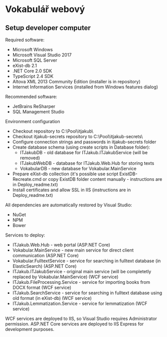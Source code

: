 # Vokabulář webový

## Setup developer computer

Required software:
* Microsoft Windows
* Microsoft Visual Studio 2017
* Microsoft SQL Server
* eXist-db 2.1
* .NET Core 2.0 SDK
* TypeScript 2.4 SDK
* Altova XML 2013 Community Edition (installer is in repository)
* Internet Information Services (installed from Windows features dialog)

Recommended software:
* JetBrains ReSharper
* SQL Management Studio

Environment configuration
* Checkout repository to C:\Pool\itjakub\
* Checkout itjakub-secrets repository to C:\Pool\itjakub-secrets\
* Configure connection strings and passwords in itjakub-secrets folder
* Create database schema (using create scripts in Database folder):
  * ITJakubDB - old database for ITJakub.ITJakubService (will be removed)
  * ITJakubWebDB - database for ITJakub.Web.Hub for storing texts
  * VokabularDB - new database for Vokabular.MainService
* Prepare eXist-db collection (it's possible use script ExistDB-Recreate.cmd or copy ExistDB folder content manually - instructions are in Deploy_readme.txt)
* Install certificates and allow SSL in IIS (instructions are in Deploy_readme.txt)

All dependencies are automatically restored by Visual Studio:
* NuGet
* NPM
* Bower

Services to deploy:
* ITJakub.Web.Hub - web portal (ASP.NET Core)
* Vokabular.MainService - new main service for direct client communication (ASP.NET Core)
* Vokabular.FulltextService - service for searching in fulltext database (in ElasticSearch) (ASP.NET Core)
* ITJakub.ITJakubService - original main service (will be completetly replaced by Vokabular.MainService) (WCF service)
* ITJakub.FileProcessing.Service - service for importing books from DOCX format (WCF service)
* ITJakub.SearchService - service for searching in fulltext database using old format (in eXist-db) (WCF service)
* ITJakub.Lemmatization.Service - service for lemmatization (WCF service)

WCF services are deployed to IIS, so Visual Studio requires Administrator permission.
ASP.NET Core services are deployed to IIS Express for development purposes.
